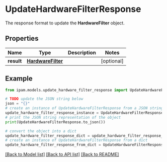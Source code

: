# UpdateHardwareFilterResponse

The response format to update the __HardwareFilter__ object.

## Properties

Name | Type | Description | Notes
------------ | ------------- | ------------- | -------------
**result** | [**HardwareFilter**](HardwareFilter.md) |  | [optional] 

## Example

```python
from ipam.models.update_hardware_filter_response import UpdateHardwareFilterResponse

# TODO update the JSON string below
json = "{}"
# create an instance of UpdateHardwareFilterResponse from a JSON string
update_hardware_filter_response_instance = UpdateHardwareFilterResponse.from_json(json)
# print the JSON string representation of the object
print(UpdateHardwareFilterResponse.to_json())

# convert the object into a dict
update_hardware_filter_response_dict = update_hardware_filter_response_instance.to_dict()
# create an instance of UpdateHardwareFilterResponse from a dict
update_hardware_filter_response_from_dict = UpdateHardwareFilterResponse.from_dict(update_hardware_filter_response_dict)
```
[[Back to Model list]](../README.md#documentation-for-models) [[Back to API list]](../README.md#documentation-for-api-endpoints) [[Back to README]](../README.md)


